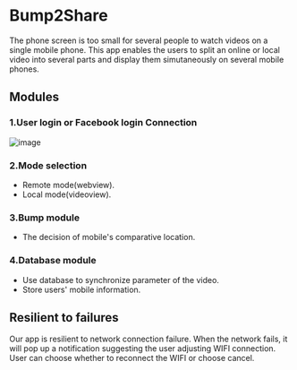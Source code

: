 # Bump2Share

The phone screen is too small for several people to watch videos on a single mobile phone. This app enables the users to split an online or local video into several parts and display them simutaneously on several mobile phones.

## Modules
### 1.User login or Facebook login Connection
![image](https://drive.google.com/open?id=1I72QVFbYvpAcwWb-v7XmsM994gOJeNIA)
### 2.Mode selection
  * Remote mode(webview).
  * Local mode(videoview).

### 3.Bump module
  * The decision of mobile's comparative location.
### 4.Database module
  * Use database to synchronize parameter of the video.
  * Store users' mobile information.

## Resilient to failures
Our app is resilient to network connection failure. When the network fails, it will pop up a notification suggesting the user
adjusting WIFI connection. User can choose whether to reconnect the WIFI or choose cancel.
